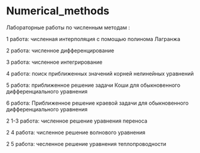 # Numerical_methods

Лабораторные работы по численным методам :

1 работа: численная интерполяция с помощью полинома Лагранжа

2 работа: численное дифференцирование

3 работа: численное интегрирование

4 работа: поиск приближенных значений корней нелинейных уравнений 

5 работа: приближенное решение задачи Коши для обыкновенного дифференциального уравнения

6 работа: Приближенное решение краевой задачи для обыкновенного дифференциального уравнения

2 1-3 работа: численное решение уравнения переноса

2 4 работа: численное решение волнового уравнения

2 5 работа: чесленное решение уравнения теплопроводности
